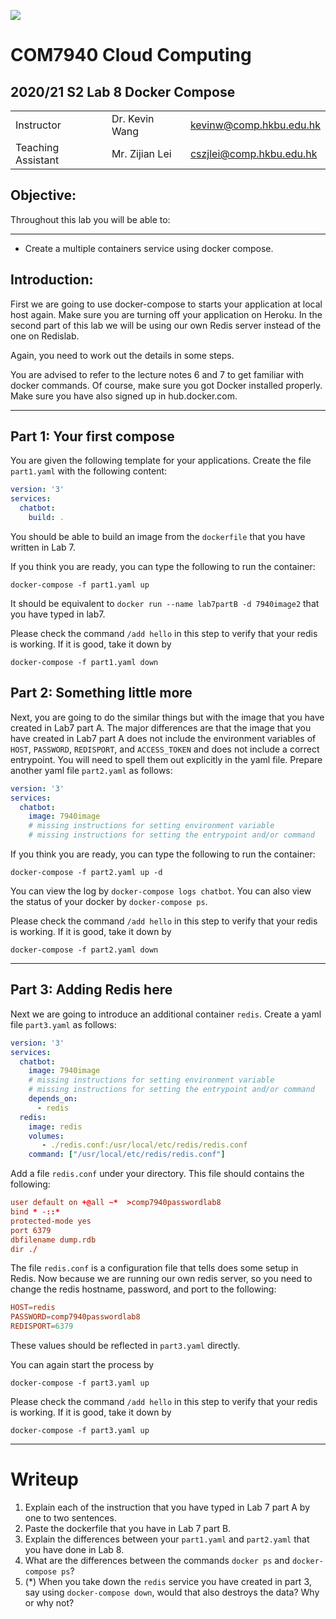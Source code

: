 ![](../img/hkbu.png)

# COM7940 Cloud Computing 

## 2020/21 S2 Lab 8 Docker Compose


| | | |
|--|--|--|
| Instructor | Dr. Kevin Wang  | kevinw@comp.hkbu.edu.hk|
| Teaching Assistant | Mr. Zijian Lei | cszjlei@comp.hkbu.edu.hk |



**Objective:**
---
Throughout this lab you will be able to:

---

* Create a multiple containers service using docker compose.


**Introduction:** 
---
First we are going to use docker-compose to starts your application at local host again. Make sure you are turning off your application on Heroku. In the second part of this lab we will be using our own Redis server instead of the one on Redislab.  

Again, you need to work out the details in some steps.

You are advised to refer to the lecture notes 6 and 7 to get familiar with docker commands. Of course, make sure you got Docker installed properly. Make sure you have also signed up in hub.docker.com. 



---
## Part 1: Your first compose

You are given the following template for your applications. Create the file `part1.yaml` with the following content:

```yaml
version: '3'
services:
  chatbot:
    build: .
```

You should be able to build an image from the `dockerfile` that you have written in Lab 7.

If you think you are ready, you can type the following to run the container:
```
docker-compose -f part1.yaml up
```
It should be equivalent to `docker run --name lab7partB -d 7940image2` that you have typed in lab7.

Please check the command `/add hello` in this step to verify that your redis is working. If it is good, take it down by 
```
docker-compose -f part1.yaml down
```

## Part 2: Something little more

Next, you are going to do the similar things but with the image that you have created in Lab7 part A. The major differences are that the image that you have created in Lab7 part A does not include the environment variables of `HOST`, `PASSWORD`, `REDISPORT`, and `ACCESS_TOKEN` and does not include a correct entrypoint. You will need to spell them out explicitly in the yaml file. Prepare another yaml file `part2.yaml` as follows:

```yaml
version: '3'
services:
  chatbot:
    image: 7940image
    # missing instructions for setting environment variable
    # missing instructions for setting the entrypoint and/or command
```

If you think you are ready, you can type the following to run the container:
```
docker-compose -f part2.yaml up -d
```

You can view the log by `docker-compose logs chatbot`. You can also view the status of your docker by `docker-compose ps`.

Please check the command `/add hello` in this step to verify that your redis is working. If it is good, take it down by 
```
docker-compose -f part2.yaml down
```

---

## Part 3: Adding Redis here

Next we are going to introduce an additional container `redis`. Create a yaml file `part3.yaml` as follows:

```yaml
version: '3'
services:
  chatbot:
    image: 7940image
    # missing instructions for setting environment variable
    # missing instructions for setting the entrypoint and/or command
    depends_on:
      - redis
  redis:
    image: redis
    volumes:
       - ./redis.conf:/usr/local/etc/redis/redis.conf
    command: ["/usr/local/etc/redis/redis.conf"]
```

Add a file `redis.conf` under your directory. This file should contains the following:

```conf
user default on +@all ~*  >comp7940passwordlab8
bind * -::*
protected-mode yes
port 6379
dbfilename dump.rdb
dir ./
```

The file `redis.conf` is a configuration file that tells does some setup in Redis. Now because we are running our own redis server, so you need to change the redis hostname, password, and port to the following:
```conf
HOST=redis
PASSWORD=comp7940passwordlab8
REDISPORT=6379
```
These values should be reflected in `part3.yaml` directly.

You can again start the process by
```
docker-compose -f part3.yaml up
```



Please check the command `/add hello` in this step to verify that your redis is working. If it is good, take it down by 
```
docker-compose -f part3.yaml up
```


---

# Writeup

1. Explain each of the instruction that you have typed in Lab 7 part A by one to two sentences.
2. Paste the dockerfile that you have in Lab 7 part B.
3. Explain the differences between your `part1.yaml` and `part2.yaml` that you have done in Lab 8.
4. What are the differences between the commands `docker ps` and `docker-compose ps`? 
5. (*) When you take down the `redis` service you have created in part 3, say using `docker-compose down`, would that also destroys the data? Why or why not?
